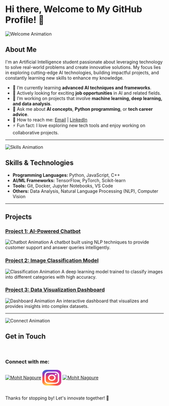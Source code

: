 # Hi there, Welcome to My GitHub Profile! 👋

![Welcome Animation](https://media.giphy.com/media/hvRJCLFzcasrR4ia7z/giphy.gif)

## About Me

I'm an Artificial Intelligence student passionate about leveraging technology to solve real-world problems and create innovative solutions. My focus lies in exploring cutting-edge AI technologies, building impactful projects, and constantly learning new skills to enhance my knowledge.

- 🌱 I’m currently learning **advanced AI techniques and frameworks**.
- 💼 Actively looking for exciting **job opportunities** in AI and related fields.
- 🔭 I’m working on projects that involve **machine learning, deep learning, and data analysis**.
- 💬 Ask me about **AI concepts**, **Python programming**, or **tech career advice**.
- 📧 How to reach me: [Email](mailto:ai.student@example.com) | [LinkedIn](https://linkedin.com/in/ai-student)
- ⚡ Fun fact: I love exploring new tech tools and enjoy working on collaborative projects.

---

![Skills Animation](https://media.giphy.com/media/QSSBtD0E5hdEx0Q4Ge/giphy.gif)

## Skills & Technologies

- **Programming Languages:** Python, JavaScript, C++
- **AI/ML Frameworks:** TensorFlow, PyTorch, Scikit-learn
- **Tools:** Git, Docker, Jupyter Notebooks, VS Code
- **Others:** Data Analysis, Natural Language Processing (NLP), Computer Vision

---

## Projects

### [Project 1: AI-Powered Chatbot](https://github.com/ai-student/ai-chatbot)
![Chatbot Animation](https://media.giphy.com/media/JIX9t2j0ZTN9S/giphy.gif)
A chatbot built using NLP techniques to provide customer support and answer queries intelligently.

### [Project 2: Image Classification Model](https://github.com/ai-student/image-classification)
![Classification Animation](https://media.giphy.com/media/3oriO0OEd9QIDdllqo/giphy.gif)
A deep learning model trained to classify images into different categories with high accuracy.

### [Project 3: Data Visualization Dashboard](https://github.com/ai-student/data-dashboard)
![Dashboard Animation](https://media.giphy.com/media/13HgwGsXF0aiGY/giphy.gif)
An interactive dashboard that visualizes and provides insights into complex datasets.

---

![Connect Animation](https://media.giphy.com/media/Ll22OhMLAlVDb8UQWe/giphy.gif)

## Get in Touch

<br/>

<h3 align="left">Connect with me:</h3>
<p align="left">
<a href="https://www.linkedin.com/in/mohit-nagpure-099194254/" target="blank"><img align="center" src="https://raw.githubusercontent.com/rahuldkjain/github-profile-readme-generator/master/src/images/icons/Social/linked-in-alt.svg" alt="Mohit Nagpure" height="50" width="60" /></a>
<a href="https://www.linkedin.com/in/mohit-nagpure-099194254/" target="blank"><img align="center" src="https://github.com/tandpfun/skill-icons/blob/65dea6c4eaca7da319e552c09f4cf5a9a8dab2c8/icons/Instagram.svg" alt="Umesh Patel" height="50" width="60" /></a>
<a href="https://wa.me/qr/ML2ROCOWMQ3QJ1 " target="blank"><img align="center" src="https://camo.githubusercontent.com/2f5ba03aa79e983b821be90c245ae64cb4f70cff266cf7f80a276307d75c84ee/68747470733a2f2f6564656e742e6769746875622e696f2f537570657254696e7949636f6e732f696d616765732f7376672f77686174736170702e737667" alt="Mohit Nagpure" height="50" width="60" /></a>
</p>

<br/>
Thanks for stopping by! Let's innovate together! 🚀
